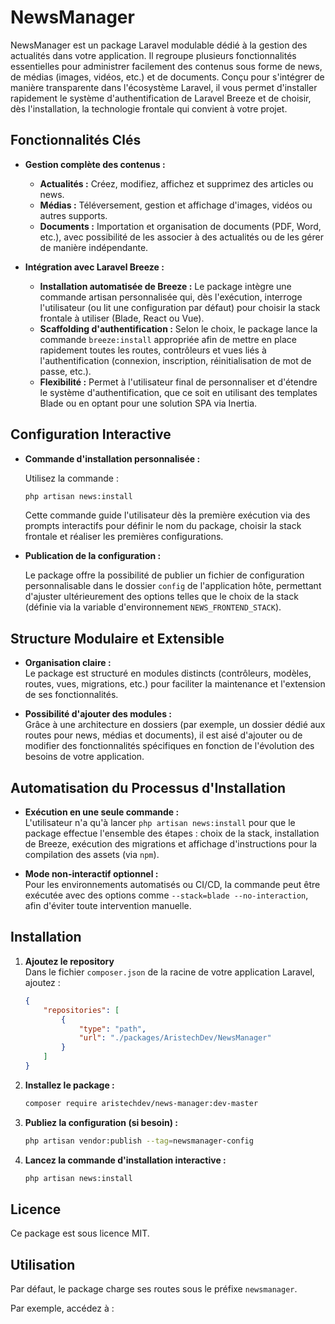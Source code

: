 # NewsManager

NewsManager est un package Laravel modulable dédié à la gestion des actualités dans votre application. Il regroupe plusieurs fonctionnalités essentielles pour administrer facilement des contenus sous forme de news, de médias (images, vidéos, etc.) et de documents. Conçu pour s'intégrer de manière transparente dans l'écosystème Laravel, il vous permet d'installer rapidement le système d'authentification de Laravel Breeze et de choisir, dès l'installation, la technologie frontale qui convient à votre projet.

## Fonctionnalités Clés

- **Gestion complète des contenus :**
  - **Actualités :** Créez, modifiez, affichez et supprimez des articles ou news.
  - **Médias :** Téléversement, gestion et affichage d'images, vidéos ou autres supports.
  - **Documents :** Importation et organisation de documents (PDF, Word, etc.), avec possibilité de les associer à des actualités ou de les gérer de manière indépendante.

- **Intégration avec Laravel Breeze :**
  - **Installation automatisée de Breeze :** Le package intègre une commande artisan personnalisée qui, dès l'exécution, interroge l'utilisateur (ou lit une configuration par défaut) pour choisir la stack frontale à utiliser (Blade, React ou Vue).
  - **Scaffolding d'authentification :** Selon le choix, le package lance la commande `breeze:install` appropriée afin de mettre en place rapidement toutes les routes, contrôleurs et vues liés à l'authentification (connexion, inscription, réinitialisation de mot de passe, etc.).
  - **Flexibilité :** Permet à l'utilisateur final de personnaliser et d'étendre le système d'authentification, que ce soit en utilisant des templates Blade ou en optant pour une solution SPA via Inertia.

## Configuration Interactive

- **Commande d'installation personnalisée :**
  
  Utilisez la commande :
  
  ```bash
  php artisan news:install
  ```
  
  Cette commande guide l'utilisateur dès la première exécution via des prompts interactifs pour définir le nom du package, choisir la stack frontale et réaliser les premières configurations.

- **Publication de la configuration :**

  Le package offre la possibilité de publier un fichier de configuration personnalisable dans le dossier `config` de l'application hôte, permettant d'ajuster ultérieurement des options telles que le choix de la stack (définie via la variable d'environnement `NEWS_FRONTEND_STACK`).

## Structure Modulaire et Extensible

- **Organisation claire :**  
  Le package est structuré en modules distincts (contrôleurs, modèles, routes, vues, migrations, etc.) pour faciliter la maintenance et l'extension de ses fonctionnalités.

- **Possibilité d'ajouter des modules :**  
  Grâce à une architecture en dossiers (par exemple, un dossier dédié aux routes pour news, médias et documents), il est aisé d'ajouter ou de modifier des fonctionnalités spécifiques en fonction de l'évolution des besoins de votre application.

## Automatisation du Processus d'Installation

- **Exécution en une seule commande :**  
  L'utilisateur n'a qu'à lancer `php artisan news:install` pour que le package effectue l'ensemble des étapes : choix de la stack, installation de Breeze, exécution des migrations et affichage d'instructions pour la compilation des assets (via `npm`).

- **Mode non-interactif optionnel :**  
  Pour les environnements automatisés ou CI/CD, la commande peut être exécutée avec des options comme `--stack=blade --no-interaction`, afin d'éviter toute intervention manuelle.

## Installation

1. **Ajoutez le repository**  
   Dans le fichier `composer.json` de la racine de votre application Laravel, ajoutez :

   ```json
   {
       "repositories": [
           {
               "type": "path",
               "url": "./packages/AristechDev/NewsManager"
           }
       ]
   }
   ```

2. **Installez le package :**

   ```bash
   composer require aristechdev/news-manager:dev-master
   ```

3. **Publiez la configuration (si besoin) :**

   ```bash
   php artisan vendor:publish --tag=newsmanager-config
   ```

4. **Lancez la commande d'installation interactive :**

   ```bash
   php artisan news:install
   ```

## Licence

Ce package est sous licence MIT.

## Utilisation

Par défaut, le package charge ses routes sous le préfixe `newsmanager`.

Par exemple, accédez à : 